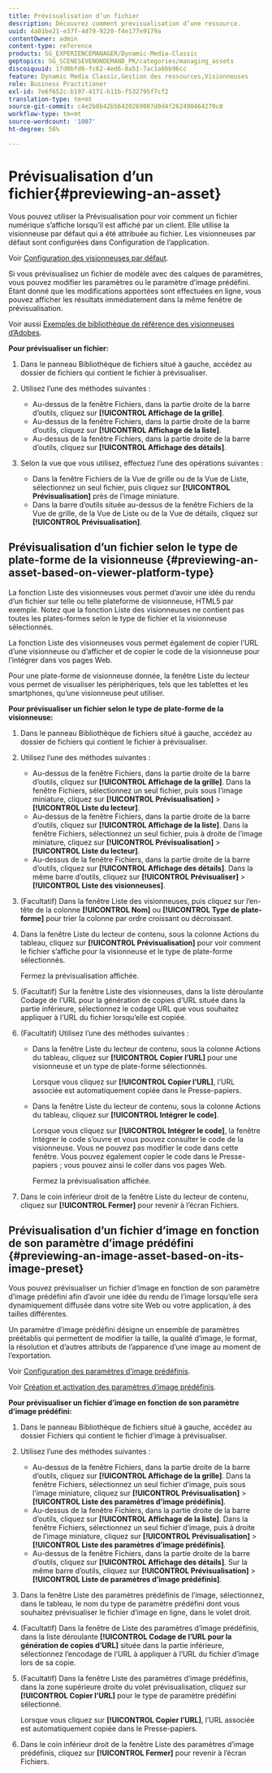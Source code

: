 ```yaml
---
title: Prévisualisation d’un fichier
description: Découvrez comment prévisualisation d’une ressource.
uuid: 4a01be21-e37f-4d79-9220-f4e177e9179a
contentOwner: admin
content-type: reference
products: SG_EXPERIENCEMANAGER/Dynamic-Media-Classic
geptopics: SG_SCENESEVENONDEMAND_PK/categories/managing_assets
discoiquuid: 17d0bfd6-fc62-4ed6-8a51-7ac1a6bb96cc
feature: Dynamic Media Classic,Gestion des ressources,Visionneuses
role: Business Practitioner
exl-id: 7e6f652c-b197-4171-b11b-f532795f7cf2
translation-type: tm+mt
source-git-commit: c4e2b8b42b56420269087d0d4f262490464270c0
workflow-type: tm+mt
source-wordcount: '1007'
ht-degree: 56%

---
```


# Prévisualisation d’un fichier{#previewing-an-asset}

Vous pouvez utiliser la Prévisualisation pour voir comment un fichier numérique s’affiche lorsqu’il est affiché par un client. Elle utilise la visionneuse par défaut qui a été attribuée au fichier. Les visionneuses par défaut sont configurées dans Configuration de l’application.

Voir [Configuration des visionneuses par défaut](application-setup.md#configuring_default_viewers).

Si vous prévisualisez un fichier de modèle avec des calques de paramètres, vous pouvez modifier les paramètres ou le paramètre d’image prédéfini. Etant donné que les modifications apportées sont effectuées en ligne, vous pouvez afficher les résultats immédiatement dans la même fenêtre de prévisualisation.

Voir aussi [Exemples de bibliothèque de référence des visionneuses d’Adobes](https://landing.adobe.com/en/na/dynamic-media/ctir-2755/live-demos.html).

**Pour prévisualiser un fichier:**

1. Dans le panneau Bibliothèque de fichiers situé à gauche, accédez au dossier de fichiers qui contient le fichier à prévisualiser.
1. Utilisez l’une des méthodes suivantes :

   * Au-dessus de la fenêtre Fichiers, dans la partie droite de la barre d’outils, cliquez sur **[!UICONTROL Affichage de la grille]**.
   * Au-dessus de la fenêtre Fichiers, dans la partie droite de la barre d’outils, cliquez sur **[!UICONTROL Affichage de la liste]**.
   * Au-dessus de la fenêtre Fichiers, dans la partie droite de la barre d’outils, cliquez sur **[!UICONTROL Affichage des détails]**.

1. Selon la vue que vous utilisez, effectuez l’une des opérations suivantes :

   * Dans la fenêtre Fichiers de la Vue de grille ou de la Vue de Liste, sélectionnez un seul fichier, puis cliquez sur **[!UICONTROL Prévisualisation]** près de l’image miniature.
   * Dans la barre d’outils située au-dessus de la fenêtre Fichiers de la Vue de grille, de la Vue de Liste ou de la Vue de détails, cliquez sur **[!UICONTROL Prévisualisation]**.

## Prévisualisation d’un fichier selon le type de plate-forme de la visionneuse {#previewing-an-asset-based-on-viewer-platform-type}

La fonction Liste des visionneuses vous permet d’avoir une idée du rendu d’un fichier sur telle ou telle plateforme de visionneuse, HTML5 par exemple. Notez que la fonction Liste des visionneuses ne contient pas toutes les plates-formes selon le type de fichier et la visionneuse sélectionnés.

La fonction Liste des visionneuses vous permet également de copier l’URL d’une visionneuse ou d’afficher et de copier le code de la visionneuse pour l’intégrer dans vos pages Web.

Pour une plate-forme de visionneuse donnée, la fenêtre Liste du lecteur vous permet de visualiser les périphériques, tels que les tablettes et les smartphones, qu’une visionneuse peut utiliser.

**Pour prévisualiser un fichier selon le type de plate-forme de la visionneuse:**

1. Dans le panneau Bibliothèque de fichiers situé à gauche, accédez au dossier de fichiers qui contient le fichier à prévisualiser.
1. Utilisez l’une des méthodes suivantes :

   * Au-dessus de la fenêtre Fichiers, dans la partie droite de la barre d’outils, cliquez sur **[!UICONTROL Affichage de la grille]**. Dans la fenêtre Fichiers, sélectionnez un seul fichier, puis sous l’image miniature, cliquez sur **[!UICONTROL Prévisualisation]** > **[!UICONTROL Liste du lecteur]**.
   * Au-dessus de la fenêtre Fichiers, dans la partie droite de la barre d’outils, cliquez sur **[!UICONTROL Affichage de la liste]**. Dans la fenêtre Fichiers, sélectionnez un seul fichier, puis à droite de l’image miniature, cliquez sur **[!UICONTROL Prévisualisation]** > **[!UICONTROL Liste du lecteur]**.
   * Au-dessus de la fenêtre Fichiers, dans la partie droite de la barre d’outils, cliquez sur **[!UICONTROL Affichage des détails]**. Dans la même barre d’outils, cliquez sur **[!UICONTROL Prévisualiser]** > **[!UICONTROL Liste des visionneuses]**.

1. (Facultatif) Dans la fenêtre Liste des visionneuses, puis cliquez sur l’en-tête de la colonne **[!UICONTROL Nom]** ou **[!UICONTROL Type de plate-forme]** pour trier la colonne par ordre croissant ou décroissant.
1. Dans la fenêtre Liste du lecteur de contenu, sous la colonne Actions du tableau, cliquez sur **[!UICONTROL Prévisualisation]** pour voir comment le fichier s’affiche pour la visionneuse et le type de plate-forme sélectionnés.

   Fermez la prévisualisation affichée.

1. (Facultatif) Sur la fenêtre Liste des visionneuses, dans la liste déroulante Codage de l’URL pour la génération de copies d’URL située dans la partie inférieure, sélectionnez le codage URL que vous souhaitez appliquer à l’URL du fichier lorsqu’elle est copiée.
1. (Facultatif) Utilisez l’une des méthodes suivantes :

   * Dans la fenêtre Liste du lecteur de contenu, sous la colonne Actions du tableau, cliquez sur **[!UICONTROL Copier l’URL]** pour une visionneuse et un type de plate-forme sélectionnés.

      Lorsque vous cliquez sur **[!UICONTROL Copier l’URL]**, l’URL associée est automatiquement copiée dans le Presse-papiers.

   * Dans la fenêtre Liste du lecteur de contenu, sous la colonne Actions du tableau, cliquez sur **[!UICONTROL Intégrer le code]**.

      Lorsque vous cliquez sur **[!UICONTROL Intégrer le code]**, la fenêtre Intégrer le code s’ouvre et vous pouvez consulter le code de la visionneuse. Vous ne pouvez pas modifier le code dans cette fenêtre. Vous pouvez également copier le code dans le Presse-papiers ; vous pouvez ainsi le coller dans vos pages Web.

      Fermez la prévisualisation affichée.

1. Dans le coin inférieur droit de la fenêtre Liste du lecteur de contenu, cliquez sur **[!UICONTROL Fermer]** pour revenir à l’écran Fichiers.

## Prévisualisation d’un fichier d’image en fonction de son paramètre d’image prédéfini {#previewing-an-image-asset-based-on-its-image-preset}

Vous pouvez prévisualiser un fichier d’image en fonction de son paramètre d’image prédéfini afin d’avoir une idée du rendu de l’image lorsqu’elle sera dynamiquement diffusée dans votre site Web ou votre application, à des tailles différentes.

Un paramètre d’image prédéfini désigne un ensemble de paramètres préétablis qui permettent de modifier la taille, la qualité d’image, le format, la résolution et d’autres attributs de l’apparence d’une image au moment de l’exportation. 

Voir [Configuration des paramètres d’image prédéfinis](setting-image-presets.md#setting_up_image_presets).

Voir [Création et activation des paramètres d’image prédéfinis](creating-enabling-image-presets.md#creating_and_enabling_image_presets).

**Pour prévisualiser un fichier d’image en fonction de son paramètre d’image prédéfini:**

1. Dans le panneau Bibliothèque de fichiers situé à gauche, accédez au dossier Fichiers qui contient le fichier d’image à prévisualiser.
1. Utilisez l’une des méthodes suivantes :

   * Au-dessus de la fenêtre Fichiers, dans la partie droite de la barre d’outils, cliquez sur **[!UICONTROL Affichage de la grille]**. Dans la fenêtre Fichiers, sélectionnez un seul fichier d’image, puis sous l’image miniature, cliquez sur **[!UICONTROL Prévisualisation]** > **[!UICONTROL Liste des paramètres d’image prédéfinis]**.
   * Au-dessus de la fenêtre Fichiers, dans la partie droite de la barre d’outils, cliquez sur **[!UICONTROL Affichage de la liste]**. Dans la fenêtre Fichiers, sélectionnez un seul fichier d’image, puis à droite de l’image miniature, cliquez sur **[!UICONTROL Prévisualisation]** > **[!UICONTROL Liste des paramètres d’image prédéfinis]**.
   * Au-dessus de la fenêtre Fichiers, dans la partie droite de la barre d’outils, cliquez sur **[!UICONTROL Affichage des détails]**. Sur la même barre d’outils, cliquez sur **[!UICONTROL Prévisualisation]** > **[!UICONTROL Liste de paramètres d’image prédéfinis]**.

1. Dans la fenêtre Liste des paramètres prédéfinis de l’image, sélectionnez, dans le tableau, le nom du type de paramètre prédéfini dont vous souhaitez prévisualiser le fichier d’image en ligne, dans le volet droit.
1. (Facultatif) Dans la fenêtre de Liste des paramètres d’image prédéfinis, dans la liste déroulante **[!UICONTROL Codage de l’URL pour la génération de copies d’URL]** située dans la partie inférieure, sélectionnez l’encodage de l’URL à appliquer à l’URL du fichier d’image lors de sa copie.
1. (Facultatif) Dans la fenêtre Liste des paramètres d’image prédéfinis, dans la zone supérieure droite du volet prévisualisation, cliquez sur **[!UICONTROL Copier l’URL]** pour le type de paramètre prédéfini sélectionné.

   Lorsque vous cliquez sur **[!UICONTROL Copier l’URL]**, l’URL associée est automatiquement copiée dans le Presse-papiers.

1. Dans le coin inférieur droit de la fenêtre Liste des paramètres d’image prédéfinis, cliquez sur **[!UICONTROL Fermer]** pour revenir à l’écran Fichiers.
